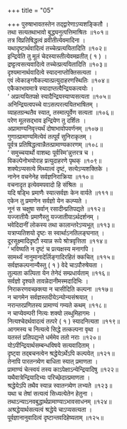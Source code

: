 +++
title = "05"

+++
पुरुषाभावतस्तेन तद्द्वारेणाऽप्यशङ्कितौ ।  
तथा सत्यतथाभावो बुद्ध्यनुत्पत्तिमाश्रितः ॥१०१॥  
तत्र विप्रतिषिद्धत्वं व्रवीतीत्येवमादिना ।  
यथादृष्टार्थवादित्वं तच्चेत्प्रत्ययितादिति ॥१०२॥  
इन्द्रियेति तु मूलं चेदस्यास्तीत्येवमव्रतीत् ( १ ) ।  
द्रष्ट्टत्वसत्यवादित्वे तच्चेत्प्रत्ययितादिति ॥१०३॥  
दृश्यमानार्थवादित्वे स्यादनाप्तोक्तिसत्यता ।  
एवं त्वेकाङ्गवैकल्यात्प्रत्युदाहरणस्थितिः ॥१०४॥  
एकैकाभावमात्रे स्यादाप्तत्वैन्द्रियकत्वयोः ।  
‘ अप्रत्ययितपक्षे स्यादैन्द्रियस्याप्यसत्यता ॥१०५॥  
अनिन्द्रियत्वपच्चे वाऽसत्परत्ययितभाषितम् ।  
व्याहतग्रन्थतैव स्यात्, तस्मात्पूर्वेण सत्यता ॥१०६॥  
परेण मूलसद्भाव इन्द्रियेण तु दर्शितः ।  
अप्रामाण्यनिवृत्त्यर्थं दोषाभावोपवर्णनम् ॥१०७॥  
गुणात्प्रामाण्यमित्येवं तत्पूर्वं सुनिराकृतम् ।  
पूर्वत्र प्रतिषिद्धत्वान्नैतत्प्रामाण्यकारणम् ॥१०८॥  
‘ समुच्चयार्थो वाशब्दः पूर्वस्मि’न्नुत्तरत्र च ।  
विकल्पेनोभयोराह प्रत्युदाहरणे पृथक् ॥१०९॥  
शक्येऽप्यसत्ये मिथ्यात्वं दृष्टं, सत्येऽप्यशक्तिके ।  
नानेन वचनेनेह सर्वज्ञनिराक्रिया ॥११०॥  
वचनादृत इत्येवमपवादो हि संश्रितः ॥  
यदि षड्भिः प्रमाणैः स्यात्सर्वज्ञः केन वार्यते ॥१११॥  
एकेन तु प्रमाणेन सर्वज्ञो येन कल्प्यते ।  
नूनं स चक्षुषा सर्वान् रसादीन्प्रतिपद्यते ॥११२॥  
यज्जातीयैः प्रमाणैस्तु यज्जातीयाऽर्थदर्शनम् ।  
भवेदिदानीं लोकस्य तथा कालान्तरेऽप्यभूत् ॥११३॥  
यत्राप्यतिशयो दृष्टः स स्वार्थाऽनतिलङ्घनात् ।  
दूरसूक्ष्मादिदृष्टौ स्यान्न रूपे श्रोत्रवृत्तिता ॥११४॥  
‘ भविष्यति न दृष्टं च प्रत्यक्षस्य मनागपि ।  
सामर्थ्यं नानुमानादेर्लिङ्गादिरहितं क्कचित् ॥११५॥  
सर्वज्ञकल्पनान्यैस्तु ( १ ) वेदे चाऽपौरुषेयता ।  
तुल्यता कल्पिता येन तेनेदं सम्प्रधार्यताम् ॥११६॥  
सर्वज्ञो दृश्यते तावन्नेदानीमस्मदादिभिः ।  
निराकरणवच्छक्त्या न चासीदिति कल्पना ॥११७॥  
न चागमेन सर्वज्ञस्तदीयेऽन्योन्यसंश्रयात् ।  
नरान्तरप्रणितस्य प्रामाण्यं गम्यते कथम् ॥११८॥  
न चाप्येवम्परी नित्यः शक्यो लब्धुमिहागमः ।  
नित्यश्चेदर्थवादत्वं तत्परे ( १ ) स्यादनित्यता ॥११९॥  
आगमस्य च नित्यत्वे सिद्धे तत्कल्पना वृथा ।  
यतस्तं प्रतिपद्यन्ते धर्ममेव ततो नराः ॥१२०॥  
योऽपीन्द्रियार्थसम्बन्धविषये सत्यवादिताम् ।  
दृष्ट्वा तद्बचनत्वेन श्रद्धेयेऽर्थेऽपि कल्पयेत् ॥१२१॥  
तेनापि पारतन्त्र्येण बाधिता स्यात् प्रमाणता ।  
प्रामाण्यं चेत्स्वयं तस्य काऽपेक्षाऽन्येन्द्रियादिषु ॥१२२॥  
यथैवात्रेन्द्रियादिभ्यः परिच्छेदात्प्रमाणता ।  
श्रद्धेयेऽपि तथैव स्यान्न स्वातन्त्र्येण लभ्यते ॥१२३॥  
यथा च तेषां सत्यत्वं सिध्यत्येतेन हेतुना ।  
तथाऽन्याऽनवबुद्धार्थप्रामाण्याऽभावसाधनम् ॥१२४॥  
अश्रद्धेयार्थसत्यत्वं श्रद्धेये चाऽप्यसत्यता ।  
पूर्वज्ञानानुवादित्वं दृष्टान्तवदिहेष्यताम् ॥१२५॥  
    
